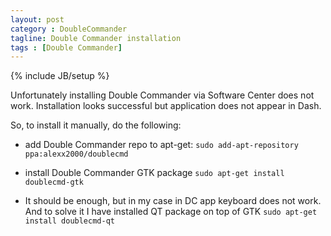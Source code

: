 ```yaml
---
layout: post
category : DoubleCommander
tagline: Double Commander installation
tags : [Double Commander]
---
```

{% include JB/setup %}

Unfortunately installing Double Commander via Software Center does not work.
Installation looks successful but application does not appear in Dash.

So, to install it manually, do the following:

* add Double Commander repo to apt-get:
`sudo add-apt-repository ppa:alexx2000/doublecmd`

* install Double Commander GTK package
`sudo apt-get install doublecmd-gtk`

* It should be enough, but in my case in DC app keyboard does not work.
 And to solve it I have installed QT package on top of GTK
`sudo apt-get install doublecmd-qt`
